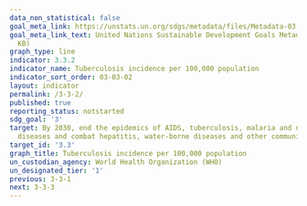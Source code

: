 ```yaml
---
data_non_statistical: false
goal_meta_link: https://unstats.un.org/sdgs/metadata/files/Metadata-03-03-02.pdf
goal_meta_link_text: United Nations Sustainable Development Goals Metadata (PDF 61
  KB)
graph_type: line
indicator: 3.3.2
indicator_name: Tuberculosis incidence per 100,000 population
indicator_sort_order: 03-03-02
layout: indicator
permalink: /3-3-2/
published: true
reporting_status: notstarted
sdg_goal: '3'
target: By 2030, end the epidemics of AIDS, tuberculosis, malaria and neglected tropical
  diseases and combat hepatitis, water-borne diseases and other communicable diseases
target_id: '3.3'
graph_title: Tuberculosis incidence per 100,000 population
un_custodian_agency: World Health Organization (WHO)
un_designated_tier: '1'
previous: 3-3-1
next: 3-3-3
---
```

